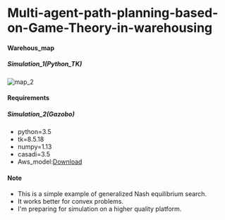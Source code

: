 # Multi-agent-path-planning-based-on-Game-Theory-in-warehousing
#### Warehous_map
##### Simulation_1(Python_TK)
![map_2](https://github.com/lightersp/Multi-agent-path-planning-based-on-Game-Theory-in-warehousing/blob/master/fig/Map_gazebo.gif)
#### Requirements
##### Simulation_2(Gazobo)

- python=3.5
- tk=8.5.18
- numpy=1.13
- casadi=3.5
- Aws_model:[Download](https://github.com/aws-robotics/aws-robomaker-small-warehouse-world/tree/ros1/models)
#### Note
+ This is a simple example of generalized Nash equilibrium search.
+ It works better for convex problems.
+ I'm preparing for simulation on a higher quality platform.
